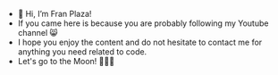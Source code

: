 - 👋 Hi, I’m Fran Plaza!
- If you came here is because you are probably following my Youtube channel 😸
- I hope you enjoy the content and do not hesitate to contact me for anything you need related to code.
- Let's go to the Moon! 🚀🚀🚀
